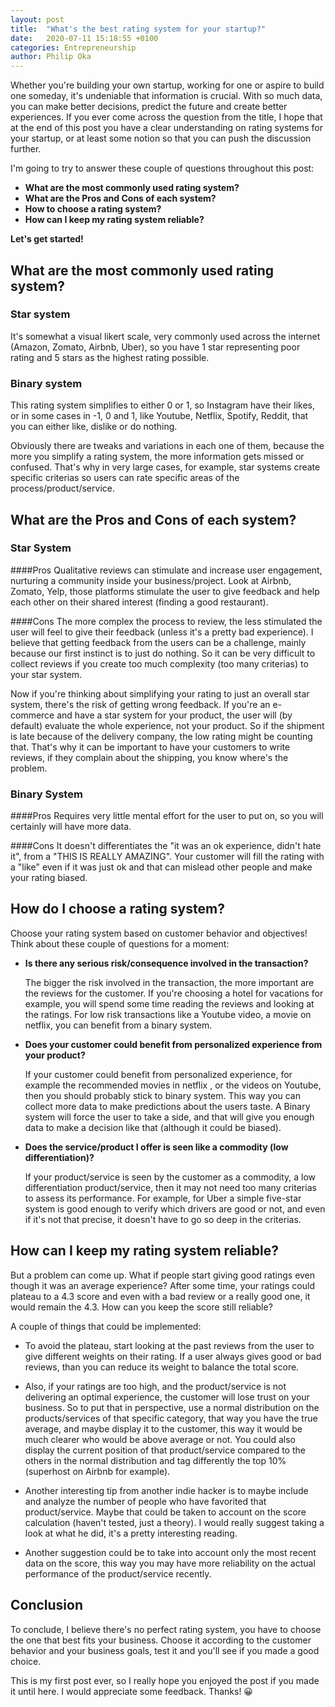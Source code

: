 ```yaml
---
layout: post
title:  "What's the best rating system for your startup?"
date:   2020-07-11 15:18:55 +0100
categories: Entrepreneurship
author: Philip Oka
---
```


Whether you're building your own startup, working for one or aspire to build one someday, it's undeniable that information is crucial. With so much data, you can make better decisions, predict the future and create better experiences. If you ever come across the question from the title, I hope that at the end of this post you have a clear understanding on rating systems for your startup, or at least some notion so that you can push the discussion further.

I'm going to try to answer these couple of questions throughout this post:
- **What are the most commonly used rating system?**
- **What are the Pros and Cons of each system?**
- **How to choose a rating system?**
- **How can I keep my rating system reliable?**

**Let's get started!**

## What are the most commonly used rating system?
### Star system
It's somewhat a visual likert scale, very commonly used across the internet (Amazon, Zomato, Airbnb, Uber), so you have 1 star representing poor rating and 5 stars as the highest rating possible.

### Binary system
This rating system simplifies to either 0 or 1, so Instagram have their likes, or in some cases in -1, 0 and 1, like Youtube, Netflix, Spotify, Reddit, that you can either like, dislike or do nothing.

Obviously there are tweaks and variations in each one of them, because the more you simplify a rating system, the more information gets missed or confused. That's why in very large cases, for example, star systems create specific criterias so users can rate specific areas of the process/product/service.

## What are the Pros and Cons of each system?
### Star System
####Pros
Qualitative reviews can stimulate and increase user engagement, nurturing a community inside your business/project. Look at Airbnb, Zomato, Yelp, those platforms stimulate the user to give feedback and help each other on their shared interest (finding a good restaurant).

####Cons
The more complex the process to review, the less stimulated the user will feel to give their feedback (unless it's a pretty bad experience). I believe that getting feedback from the users can be a challenge, mainly because our first instinct is to just do nothing. So it can be very difficult to collect reviews if you create too much complexity (too many criterias) to your star system.

Now if you're thinking about simplifying your rating to just an overall star system, there's the risk of getting wrong feedback. If you're an e-commerce and have a star system for your product, the user will (by default) evaluate the whole experience, not your product. So if the shipment is late because of the delivery company, the low rating might be counting that. That's why it can be important to have your customers to write reviews, if they complain about the shipping, you know where's the problem.

### Binary System
####Pros
Requires very little mental effort for the user to put on, so you will certainly will have more data.

####Cons
It doesn't differentiates the "it was an ok experience, didn't hate it", from a "THIS IS REALLY AMAZING". Your customer will fill the rating with a "like" even if it was just ok and that can mislead other people and make your rating biased.

## How do I choose a rating system?
Choose your rating system based on customer behavior and objectives! Think about these couple of questions for a moment:

- **Is there any serious risk/consequence involved in the transaction?**

  The bigger the risk involved in the transaction, the more important are the reviews for the customer. If you're choosing a hotel for vacations for example, you will spend some time reading the reviews and looking at the ratings. For low risk transactions like a Youtube video, a movie on netflix, you can benefit from a binary system.

- **Does your customer could benefit from personalized experience from your product?**

  If your customer could benefit from personalized experience, for example the recommended movies in netflix , or the videos on Youtube, then you should probably stick to binary system. This way you can collect more data to make predictions about the users taste. A Binary system will force the user to take a side, and that will give you enough data to make a decision like that (although it could be biased).

- **Does the service/product I offer is seen like a commodity (low differentiation)?**

  If your product/service is seen by the customer as a commodity, a low differentiation product/service, then it may not need too many criterias to assess its performance. For example, for Uber a simple five-star system is good enough to verify which drivers are good or not, and even if it's not that precise, it doesn't have to go so deep in the criterias.

## How can I keep my rating system reliable?
But a problem can come up. What if people start giving good ratings even though it was an average experience? After some time, your ratings could plateau to a 4.3 score and even with a bad review or a really good one, it would remain the 4.3. How can you keep the score still reliable?

A couple of things that could be implemented:

- To avoid the plateau, start looking at the past reviews from the user to give different weights on their rating. If a user always gives good or bad reviews, than you can reduce its weight to balance the total score.

- Also, if your ratings are too high, and the product/service is not delivering an optimal experience, the customer will lose trust on your business. So to put that in perspective, use a normal distribution on the products/services of that specific category, that way you have the true average, and maybe display it to the customer, this way it would be much clearer who would be above average or not. You could also display the current position of that product/service compared to the others in the normal distribution and tag differently the top 10% (superhost on Airbnb for example).

- Another interesting tip from another indie hacker is to maybe include and analyze the number of people who have favorited that product/service. Maybe that could be taken to account on the score calculation (haven't tested, just a theory). I would really suggest taking a look at what he did, it's a pretty interesting reading.

- Another suggestion could be to take into account only the most recent data on the score, this way you may have more reliability on the actual performance of the product/service recently.

## Conclusion
To conclude, I believe there's no perfect rating system, you have to choose the one that best fits your business. Choose it according to the customer behavior and your business goals, test it and you'll see if you made a good choice.

This is my first post ever, so I really hope you enjoyed the post if you made it until here. I would appreciate some feedback. Thanks! 😀
